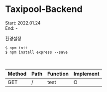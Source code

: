 # Taxipool-Backend
Start: 2022.01.24 </br>
End: -

환경설정
```
$ npm init
$ npm install express --save
```
</br>

| Method | Path | Function | Implement |
|--------|-------------|-----------------|---|
| GET | / | test | O |
